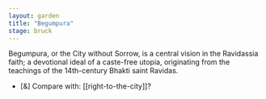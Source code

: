 ```yaml
---  
layout: garden
title: "Begumpura"
stage: bruck
---
```


Begumpura, or the City without Sorrow, is a central vision in the Ravidassia faith; a devotional ideal of a caste-free utopia, originating from the teachings of the 14th-century Bhakti saint Ravidas.

- [&] Compare with: [[right-to-the-city]]?